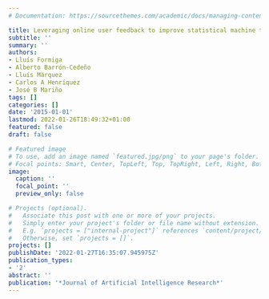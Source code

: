 ```yaml
---
# Documentation: https://sourcethemes.com/academic/docs/managing-content/

title: Leveraging online user feedback to improve statistical machine translation
subtitle: ''
summary: ''
authors:
- Lluís Formiga
- Alberto Barrón-Cedeño
- Lluís Màrquez
- Carlos A Henríquez
- José B Mariño
tags: []
categories: []
date: '2015-01-01'
lastmod: 2022-01-26T18:49:32+01:00
featured: false
draft: false

# Featured image
# To use, add an image named `featured.jpg/png` to your page's folder.
# Focal points: Smart, Center, TopLeft, Top, TopRight, Left, Right, BottomLeft, Bottom, BottomRight.
image:
  caption: ''
  focal_point: ''
  preview_only: false

# Projects (optional).
#   Associate this post with one or more of your projects.
#   Simply enter your project's folder or file name without extension.
#   E.g. `projects = ["internal-project"]` references `content/project/deep-learning/index.md`.
#   Otherwise, set `projects = []`.
projects: []
publishDate: '2022-01-27T16:35:07.945975Z'
publication_types:
- '2'
abstract: ''
publication: '*Journal of Artificial Intelligence Research*'
---
```

